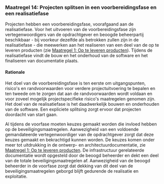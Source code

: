 ### Maatregel 14: Projecten splitsen in een voorbereidingsfase en een realisatiefase

Projecten hebben een voorbereidingsfase, voorafgaand aan de realisatiefase. Voor het uitvoeren van de voorbereidingsfase zijn vertegenwoordigers van de opdrachtgever en beoogde beheerpartij beschikbaar - bij voorkeur dezelfde als betrokken zullen zijn in de realisatiefase - die meewerken aan het realiseren van een deel van de op te leveren producten (zie [Maatregel 1: Op te leveren producten](#maatregel-1-op-te-leveren-producten)). Tijdens de realisatiefase vindt de bouw en het onderhoud van de software en het finaliseren van documentatie plaats.

#### Rationale

Het doel van de voorbereidingsfase is ten eerste om uitgangspunten, risico's en randvoorwaarden voor verdere projectuitvoering te bepalen en ten tweede om te zorgen dat aan de randvoorwaarden wordt voldaan en voor zoveel mogelijk projectspecifieke risico's maatregelen genomen zijn. Het doel van de realisatiefase is het daadwerkelijk bouwen en onderhouden van de software. Een expliciete splitsing zorgt ervoor dat projecten doordacht van start gaan.

Al tijdens de voorfase moeten keuzes gemaakt worden die invloed hebben op de beveiligingsmaatregelen. Aanwezigheid van een voldoende gemandateerde vertegenwoordiger van de opdrachtgever zorgt dat deze keuzes gemaakt en bekrachtigd kunnen worden. De keuzes komen onder meer tot uitdrukking in de ontwerp- en architectuurdocumentatie, zie [Maatregel 1: Op te leveren producten](#maatregel-1-op-te-leveren-producten). De infrastructuur gerelateerde documentatie wordt opgesteld door de beoogd beheerder en dekt een deel van de totale beveiligingsmaatregelen af. Aanwezigheid van de beoogd beheerder in de voorfase zorgt dat dekking van dit deel van de beveiligingsmaatregelen geborgd blijft gedurende de realisatie en exploitatie.
